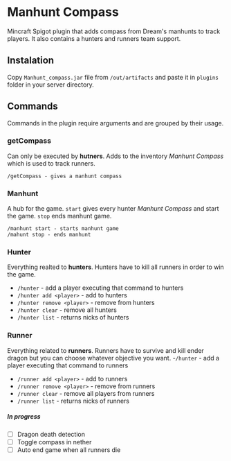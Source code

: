 # Manhunt Compass
Mincraft Spigot plugin that adds compass from Dream's manhunts to track players.
It also contains a hunters and runners team support.

## Instalation
Copy `Manhunt_compass.jar` file from `/out/artifacts` and paste it in `plugins` folder in your server directory.

## Commands
Commands in the plugin require arguments and are grouped by their usage.
### getCompass
Can only be executed by **hutners**. Adds to the inventory _Manhunt Compass_ which is used to track runners.
```aidl
/getCompass - gives a manhunt compass
```
### Manhunt
A hub for the game. `start` gives every hunter _Manhunt Compass_ and start the game. `stop` ends manhunt game.
```aidl
/manhunt start - starts manhunt game
/mahunt stop - ends manhunt
```
### Hunter
Everything realted to **hunters**. Hunters have to kill all runners in order to win the game.

- `/hunter` - add a player executing that command to hunters
- `/hunter add <player>` - add <player> to hunters
- `/hunter remove <player>` - remove <player> from hunters
- `/hunter clear` - remove all hunters
- `/hunter list` - returns nicks of hunters
### Runner
Everything related to **runners**. Runners have to survive and kill ender dragon but you can choose whatever objective you want.
-`/hunter` - add a player executing that command to runners
- `/runner add <player>` - add <player> to runners
- `/runner remove <player>` - remove <player> from runners
- `/runner clear` - remove all players from runners
- `/runner list` - returns nicks of runners
##### In progress
- [ ] Dragon death detection
- [ ] Toggle compass in nether
- [ ] Auto end game when all runners die

